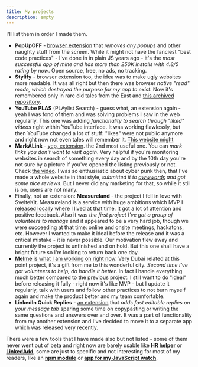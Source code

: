 ```yaml
---
title: My projects
description: empty
---
```


I'll list them in order I made them.

- **PopUpOFF** - [browser extension](https://chrome.google.com/webstore/detail/popupoff-popup-and-overla/ifnkdbpmgkdbfklnbfidaackdenlmhgh) that _removes any popups_ and other naughty stuff from the screen. While it might not have the fanciest "best code practices" - I've done in in plain JS years ago - it's the _most successful app of mine and has more than 250K installs with 4.8/5 rating by now_. Open source, free, no ads, no tracking.
- **Stylify** - browser extension too, the idea was to make ugly websites more readable. It was all right but then there was browser _native "read" mode, which destroyed the purpose for my app to exist_. Now it's remembered only in rare old tales from the East and [this archived repository](https://github.com/RomanistHere/StyLIFy).
- **YouTube PLAS** (PLAylist Search) - guess what, an extension again - yeah I was fond of them and was solving problems I saw in the web regularly. This one was adding _functionality to search through "liked" videos_ right within YouTube interface. It was working flawlessly, but then YouTube changed a lot of stuff: "likes" were not public anymore and right now not even tales will remember it. [This website might](https://romanisthere.github.io/YouTube-PLAS-Website/)
- **MarkALink** - [yep, extension](https://chrome.google.com/webstore/detail/markalink/jgfjphpcldeifiifdmjpjoidkdhbcboe). the 2nd most useful one. You can _mark links you don't want to visit again_. Very helpful if you're monitoring websites in search of something every day and by the 10th day you're not sure by a picture if you've opened the listing previously or not. Check [the video](https://www.youtube.com/watch?v=tY6F0NffauI). I was so enthusiastic about cyber punk then, that I've made a whole website in that style, _submitted it to [awwwards](https://www.awwwards.com/sites/markalink) and got some nice reviews_. But I never did any marketing for that, so while it still is on, users are not many.
- Finally, not an extension: **Measureland** - the project I fell in love with SvelteKit. Measureland is a service with huge ambitions which MVP I [released locally](https://github.com/RomanistHere/Measureland) where I lived at that time. It got a lot of attention and positive feedback. Also it was _the first project I've got a group of volunteers to manage_ and it appeared to be a very hard job, though we were succeeding at that time: online and onsite meetings, hackatons, etc. However I wanted to make it ideal before the release and it was a critical mistake - it is never possible. Our motivation flew away and currently the project is unfinished and on hold. But this one shall have a bright future so I'm looking to return back one day.
- [**Melme** is what I am working on right now](https://melme.io/). Very Dubai related at this point project, it's a gift from me to this wonderful city. _Second time I've got volunteers to help, do handle it better_. In fact I handle everything much better compared to the previous project: I still want to do "ideal" before releasing it fully - right now it's like MVP - but I update it regularly, talk with users and follow other practices to not burn myself again and make the product better and my team comfortable.
- **LinkedIn Quick Replies** - [an extension](https://chrome.google.com/webstore/detail/linkedin-quick-replies/pfgcpffbebicalfmjajbmacnfopgobom?hl=en-GB&authuser=0) that _adds fast editable replies on your message tab_ sparing some time on copypasting or writing the same questions and answers over and over. It was a part of functionality from my another extension and I've decided to move it to a separate app which was released very recently.

There were a few tools that I have made also but not listed - some of them never went out of beta and right now are barely usable like [**HR helper**](https://chrome.google.com/webstore/detail/hr-helper/legoehlgnimpdcopbolhlgcfhanhmckh?hl=en-GB&authuser=0) or [**LinkedAdd**](https://chrome.google.com/webstore/detail/linkedadd-add-people-auto/beafgeiopjehkondbenpkhipailboiam?hl=en-GB&authuser=0), some are just to specific and not interesting for most of my readers, like an [**npm module**](https://www.npmjs.com/package/preact-tilt) or  [**app for my JavaScript watch**](https://github.com/espruino/BangleApps/pull/1106).